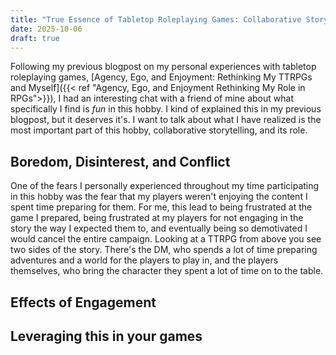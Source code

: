 ```yaml
---
title: "True Essence of Tabletop Roleplaying Games: Collaborative Storytelling"
date: 2025-10-06
draft: true
---
```


Following my previous blogpost on my personal experiences with tabletop roleplaying games, [Agency, Ego, and Enjoyment: Rethinking My TTRPGs and Myself]({{< ref "Agency, Ego, and Enjoyment Rethinking My Role in RPGs">}}), I had an interesting chat with a friend of mine about what specifically I find is *fun* in this hobby. I kind of explained this in my previous blogpost, but it deserves it's. I want to talk about what I have realized is the most important part of this hobby, collaborative storytelling, and its role.

## Boredom, Disinterest, and Conflict
<!-- Talk about the general effect of not being engaged with the story going on, and how a reactive story ruins games -->
One of the fears I personally experienced throughout my time participating in this hobby was the fear that my players weren't enjoying the content I spent time preparing for them. For me, this lead to being frustrated at the game I prepared, being frustrated at my players for not engaging in the story the way I expected them to, and eventually being so demotivated I would cancel the entire campaign. Looking at a TTRPG from above you see two sides of the story. There's the DM, who spends a lot of time preparing adventures and a world for the players to play in, and the players themselves, who bring the character they spent a lot of time on to the table.   


## Effects of Engagement

<!-- Engaging your players can have massive positive effects -->

## Leveraging this in your games